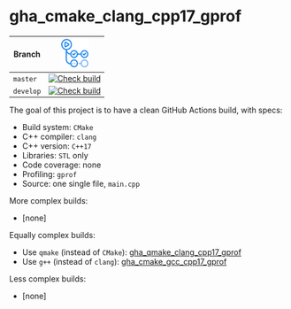 # gha_cmake_clang_cpp17_gprof

Branch   |[![GitHub Actions logo](pics/GitHubActions.png)](https://github.com/richelbilderbeek/gha_cmake_clang_cpp17_gprof/actions)
---------|-------------------------------------------------------------------------------------------------------------------------------------------------------------------------------------------------------------------------------------------
`master` |[![Check build](https://github.com/richelbilderbeek/gha_cmake_clang_cpp17_gprof/actions/workflows/check_build.yml/badge.svg?branch=master)](https://github.com/richelbilderbeek/gha_cmake_clang_cpp17_gprof/actions/workflows/check_build.yml)
`develop`|[![Check build](https://github.com/richelbilderbeek/gha_cmake_clang_cpp17_gprof/actions/workflows/check_build.yml/badge.svg?branch=develop)](https://github.com/richelbilderbeek/gha_cmake_clang_cpp17_gprof/actions/workflows/check_build.yml)

The goal of this project is to have a clean GitHub Actions build, with specs:

 * Build system: `CMake`
 * C++ compiler: `clang`
 * C++ version: `C++17`
 * Libraries: `STL` only
 * Code coverage: none
 * Profiling: `gprof`
 * Source: one single file, `main.cpp`

More complex builds:
 * [none]

Equally complex builds:

 * Use `qmake` (instead of `CMake`): [gha_qmake_clang_cpp17_gprof](https://github.com/richelbilderbeek/gha_qmake_clang_cpp17_gprof)
 * Use `g++` (instead of `clang`): [gha_cmake_gcc_cpp17_gprof](https://github.com/richelbilderbeek/gha_cmake_gcc_cpp17_gprof)

Less complex builds:
 * [none]
 